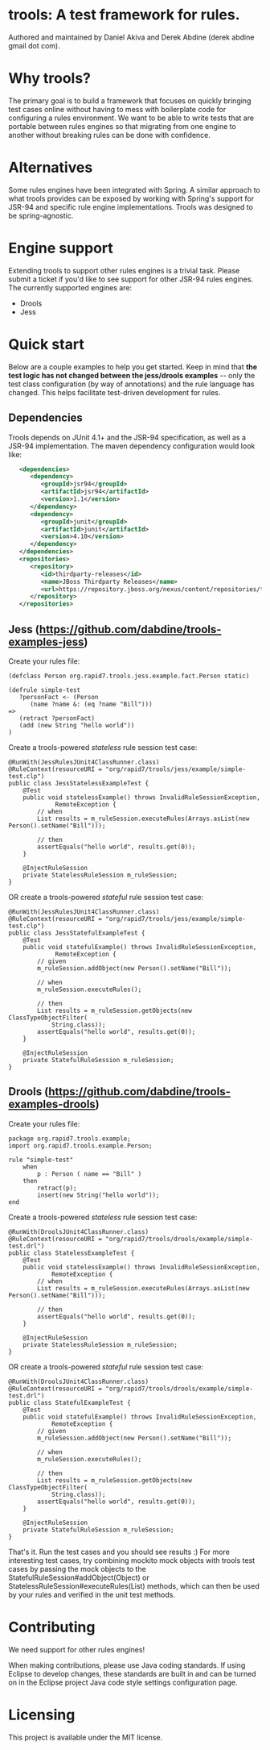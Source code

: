 trools: A test framework for rules.
======

Authored and maintained by Daniel Akiva and Derek Abdine (derek abdine <at> gmail dot com).

Why trools?
======

The primary goal is to build a framework that focuses on quickly bringing test cases online without having to mess with boilerplate code for configuring a rules environment. We want to be able to write tests that are portable between rules engines so that migrating from one engine to another without breaking rules can be done with confidence.

Alternatives
======

Some rules engines have been integrated with Spring. A similar approach to what trools provides can be exposed by working with Spring's support for JSR-94 and specific rule engine implementations. Trools was designed to be spring-agnostic.

Engine support
======

Extending trools to support other rules engines is a trivial task. Please submit a ticket if you'd like to see support for other JSR-94 rules engines. The currently supported engines are:
* Drools
* Jess

Quick start
======

Below are a couple examples to help you get started. Keep in mind that **the test logic has not changed between the jess/drools examples** -- only the test class configuration (by way of annotations) and the rule language has changed. This helps facilitate test-driven development for rules.

Dependencies
------

Trools depends on JUnit 4.1+ and the JSR-94 specification, as well as a JSR-94 implementation. The maven dependency configuration would look like:

```xml
   <dependencies>
      <dependency>
         <groupId>jsr94</groupId>
         <artifactId>jsr94</artifactId>
         <version>1.1</version>
      </dependency>
      <dependency>
         <groupId>junit</groupId>
         <artifactId>junit</artifactId>
         <version>4.10</version>
      </dependency>
   </dependencies>
   <repositories>
      <repository>
         <id>thirdparty-releases</id>
         <name>JBoss Thirdparty Releases</name>
         <url>https://repository.jboss.org/nexus/content/repositories/thirdparty-releases</url>
      </repository>
   </repositories>
```

Jess (https://github.com/dabdine/trools-examples-jess)
------ 
Create your rules file:

	(defclass Person org.rapid7.trools.jess.example.fact.Person static)
	
	(defrule simple-test
	   ?personFact <- (Person
	      (name ?name &: (eq ?name "Bill")))
	=>
	   (retract ?personFact)
	   (add (new String "hello world"))
	)

Create a trools-powered *stateless* rule session test case:

    @RunWith(JessRulesJUnit4ClassRunner.class)
    @RuleContext(resourceURI = "org/rapid7/trools/jess/example/simple-test.clp")
    public class JessStatelessExampleTest {
        @Test
        public void statelessExample() throws InvalidRuleSessionException,
                 RemoteException {
            // when
            List results = m_ruleSession.executeRules(Arrays.asList(new Person().setName("Bill")));
        
            // then
            assertEquals("hello world", results.get(0));
        }
    
        @InjectRuleSession
        private StatelessRuleSession m_ruleSession;
    }

OR create a trools-powered *stateful* rule session test case:
    
    @RunWith(JessRulesJUnit4ClassRunner.class)
    @RuleContext(resourceURI = "org/rapid7/trools/jess/example/simple-test.clp")
    public class JessStatefulExampleTest {
        @Test
        public void statefulExample() throws InvalidRuleSessionException,
                 RemoteException {
            // given
            m_ruleSession.addObject(new Person().setName("Bill"));
        
            // when
            m_ruleSession.executeRules();
        
            // then
            List results = m_ruleSession.getObjects(new ClassTypeObjectFilter(
                String.class));
            assertEquals("hello world", results.get(0));
        }
    
        @InjectRuleSession
        private StatefulRuleSession m_ruleSession;
    }

Drools (https://github.com/dabdine/trools-examples-drools)
------
Create your rules file:

    package org.rapid7.trools.example; 
    import org.rapid7.trools.example.Person;
    
    rule "simple-test"
        when 
            p : Person ( name == "Bill" )  
        then 
            retract(p);
            insert(new String("hello world"));
    end

Create a trools-powered *stateless* rule session test case:

    @RunWith(DroolsJUnit4ClassRunner.class)
    @RuleContext(resourceURI = "org/rapid7/trools/drools/example/simple-test.drl")
    public class StatelessExampleTest {
        @Test
        public void statelessExample() throws InvalidRuleSessionException,
                RemoteException {
            // when
            List results = m_ruleSession.executeRules(Arrays.asList(new Person().setName("Bill")));
        
            // then
            assertEquals("hello world", results.get(0));
        }
    
        @InjectRuleSession
        private StatelessRuleSession m_ruleSession;
    }

OR create a trools-powered *stateful* rule session test case:

    @RunWith(DroolsJUnit4ClassRunner.class)
    @RuleContext(resourceURI = "org/rapid7/trools/drools/example/simple-test.drl")
    public class StatefulExampleTest {
        @Test
        public void statefulExample() throws InvalidRuleSessionException,
                RemoteException {
            // given
            m_ruleSession.addObject(new Person().setName("Bill"));
        
            // when
            m_ruleSession.executeRules();
        
            // then
            List results = m_ruleSession.getObjects(new ClassTypeObjectFilter(
                String.class));
            assertEquals("hello world", results.get(0));
        }
    
        @InjectRuleSession
        private StatefulRuleSession m_ruleSession;
    }

That's it. Run the test cases and you should see results :) For more interesting test cases, try combining mockito mock objects with trools test cases by passing the mock objects to the StatefulRuleSession#addObject(Object) or StatelessRuleSession#executeRules(List) methods, which can then be used by your rules and verified in the unit test methods. 

Contributing
======

We need support for other rules engines!

When making contributions, please use Java coding standards. If using Eclipse to develop changes, these standards are built in and can be turned on in the Eclipse project Java code style settings configuration page.

Licensing
======
This project is available under the MIT license.